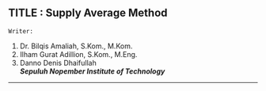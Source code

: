 **TITLE  : Supply Average Method**
---
``Writer:``
1. Dr. Bilqis Amaliah, S.Kom., M.Kom.
2. Ilham Gurat Adillion, S.Kom., M.Eng.
3. Danno Denis Dhaifullah  
***Sepuluh Nopember Institute of Technology***
---
